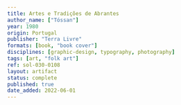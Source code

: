 ```yaml
---
title: Artes e Tradições de Abrantes
author_name: ["Tóssan"]
year: 1980
origin: Portugal
publisher: "Terra Livre"
formats: [book, "book cover"]
disciplines: [graphic-design, typography, photography]
tags: [art, "folk art"]
ref: sol-030-0108
layout: artifact
status: complete
published: true
date_added: 2022-06-01
---
```

